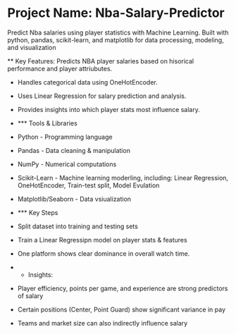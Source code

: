 # Project Name: Nba-Salary-Predictor
Predict Nba salaries using player statistics with Machine Learning.  Built with python, pandas, scikit-learn, and matplotlib for data processing, modeling, and visualization 


** Key Features: Predicts NBA player salaries based on hisorical performance and player attriubutes.
- Handles categorical data using OneHotEncoder.
- Uses Linear Regression for salary prediction and analysis.
- Provides insights into which player stats most influence salary.

- *** Tools & Libraries
- Python - Programming language
- Pandas - Data cleaning & manipulation
- NumPy - Numerical computations
- Scikit-Learn - Machine learning moderling, including: Linear Regression, OneHotEncoder, Train-test split, Model Evulation
- Matplotlib/Seaborn - Data vsiualization

- *** Key Steps
- Split dataset into training and testing sets
- Train a Linear Regressipn model on player stats & features
- One platform shows clear dominance in overall watch time.

- * Insights:
- Player efficiency, points per game, and experience are strong predictors of salary
- Certain positions (Center, Point Guard) show significant variance in pay
- Teams and market size can also indirectly influence salary
